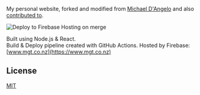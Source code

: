 My personal website, forked and modified from [Michael D'Angelo](https://github.com/mldangelo/personal-site) and also [contributed to](https://github.com/mldangelo/personal-site/pull/240). 


![Deploy to Firebase Hosting on merge](https://github.com/andythomnz/personal-site/workflows/Deploy%20to%20Firebase%20Hosting%20on%20merge/badge.svg)

Built using Node.js & React.  
Build & Deploy pipeline created with GitHub Actions.
Hosted by Firebase: [www.mgt.co.nz](https://www.mgt.co.nz)

## License

[MIT](https://github.com/mldangelo/personal-site/blob/master/LICENSE)
